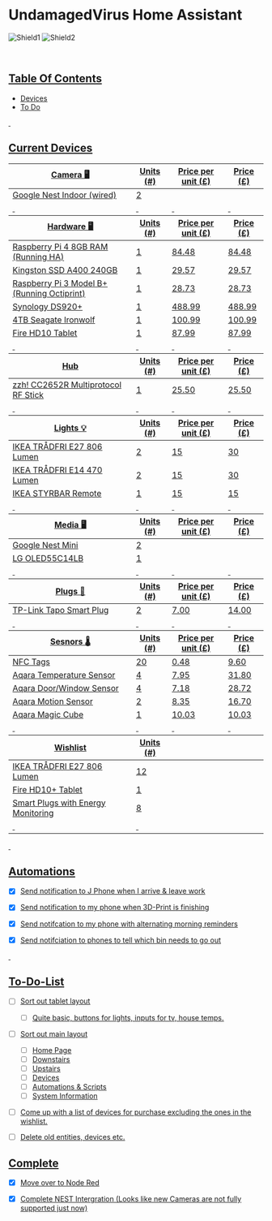 # UndamagedVirus Home Assistant 
![Shield1](https://img.shields.io/github/commit-activity/y/UndamagedVirus/HomeAssistantConfig)
![Shield2](https://img.shields.io/github/last-commit/UndamagedVirus/HomeAssistantConfig)


<p>&nbsp;</p>

## <u> Table Of Contents <u>
- [Devices](#current-devices)
- [To Do](To-Do-List)

<p>&nbsp;</p>

## Current Devices

<table>
    <thead>
        <tr>
            <th>Camera 🖥</th>
            <th>Units (#)</th>
            <th>Price per unit (£)</th>
            <th>Price (£)</th>
        </tr>
    </thead>
    <tbody>
        <tr>
            <td>Google Nest Indoor (wired) </td>
            <td>2</td>
            <td></td>
            <td></td>
        </tr>
        <tr>
            <td>&nbsp;</td>
            <td>&nbsp;</td>
            <td>&nbsp;</td>
            <td>&nbsp;</td>
        </tr>
    </tbody>
    <thead>
        <tr>
            <th>Hardware 🖥</th>
            <th>Units (#)</th>
            <th>Price per unit (£)</th>
            <th>Price (£)</th>
        </tr>
    </thead>
    <tbody>
        <tr>
            <td>Raspberry Pi 4 8GB RAM (Running HA)</td>
            <td>1</td>
            <td>84.48</td>
            <td>84.48</td>
        </tr>
        <tr>
            <td>Kingston SSD A400 240GB</td>
            <td>1</td>
            <td>29.57</td>
            <td>29.57</td>
        </tr>
        <tr>
            <td>Raspberry Pi 3 Model B+ (Running Octiprint)</td>
            <td>1</td>
            <td>28.73</td>
            <td>28.73</td>
        </tr>
        <tr>
            <td>Synology DS920+</td>
            <td>1</td>
            <td>488.99</td>
            <td>488.99</td>
        </tr>
        <tr>
            <td>4TB Seagate Ironwolf </td>
            <td>1</td>
            <td>100.99</td>
            <td>100.99</td>
        </tr>
        <tr>
            <td>Fire HD10 Tablet</td>
            <td>1</td>
            <td>87.99</td>
            <td>87.99</td>
        </tr>
        <tr>
            <td>&nbsp;</td>
            <td>&nbsp;</td>
            <td>&nbsp;</td>
            <td>&nbsp;</td>
        </tr>
    </tbody>
    <thead>
        <tr>
            <th>Hub</th>
            <th>Units (#)</th>
            <th>Price per unit (£)</th>
            <th>Price (£)</th>
        </tr>
    </thead>
    <tbody>
        <tr>
            <td>zzh! CC2652R Multiprotocol RF Stick</td>
            <td>1</td>
            <td>25.50</td>
            <td>25.50</td>
        </tr>
        <tr>
            <td>&nbsp;</td>
            <td>&nbsp;</td>
            <td>&nbsp;</td>
            <td>&nbsp;</td>
        </tr>
        </tbody>
    <thead>
        <tr>
            <th>Lights 💡</th>
            <th>Units (#)</th>
            <th>Price per unit (£)</th>
            <th>Price (£)</th>
        </tr>
    </thead>
    <tbody>
        <tr>
            <td>IKEA TRÅDFRI E27 806 Lumen</td>
            <td>2</td>
            <td>15</td>
            <td>30</td>
        </tr>
        <tr>
            <td>IKEA TRÅDFRI E14 470 Lumen</td>
            <td>2</td>
            <td>15</td>
            <td>30</td>
        </tr>
        <tr>
            <td>IKEA STYRBAR Remote</td>
            <td>1</td>
            <td>15</td>
            <td>15</td>
        </tr>
        <tr>
            <td>&nbsp;</td>
            <td>&nbsp;</td>
            <td>&nbsp;</td>
            <td>&nbsp;</td>
        </tr>
        </tbody>
    <thead>
    <thead>
        <tr>
            <th>Media 🖥</th>
            <th>Units (#)</th>
            <th>Price per unit (£)</th>
            <th>Price (£)</th>
        </tr>
    </thead>
    <tbody>
        <tr>
            <td>Google Nest Mini</td>
            <td>2</td>
            <td></td>
            <td></td>
        </tr>
        <tr>
            <td>LG OLED55C14LB</td>
            <td>1</td>
            <td></td>
            <td></td>
        </tr>
        <tr>
            <td>&nbsp;</td>
            <td>&nbsp;</td>
            <td>&nbsp;</td>
            <td>&nbsp;</td>
        </tr>
    </tbody>
    <thead>
        <tr>
            <th>Plugs 🔌</th>
            <th>Units (#)</th>
            <th>Price per unit (£)</th>
            <th>Price (£)</th>
        </tr>
    </thead>
    <tbody>
        <tr>
            <td>TP-Link Tapo Smart Plug</td>
            <td>2</td>
            <td>7.00</td>
            <td>14.00</td>
        </tr>
        <tr>
            <td>&nbsp;</td>
            <td>&nbsp;</td>
            <td>&nbsp;</td>
            <td>&nbsp;</td>
        </tr>
        </tbody>
    <thead>
        <tr>
            <th>Sesnors 🌡</th>
            <th>Units (#)</th>
            <th>Price per unit (£)</th>
            <th>Price (£)</th>
        </tr>
    </thead>
    <tbody>
        <tr>
            <td>NFC Tags</td>
            <td>20</td>
            <td>0.48</td>
            <td>9.60</td>
        </tr>
        <tr>
            <td>Aqara Temperature Sensor</td>
            <td>4</td>
            <td>7.95</td>
            <td>31.80</td>
        </tr>
        <tr>
            <td>Aqara Door/Window Sensor</td>
            <td>4</td>
            <td>7.18</td>
            <td>28.72</td>
        </tr>
        <tr>
            <td>Aqara Motion Sensor</td>
            <td>2</td>
            <td>8.35</td>
            <td>16.70</td>
        </tr>
        <tr>
            <td>Aqara Magic Cube</td>
            <td>1</td>
            <td>10.03</td>
            <td>10.03</td>
        </tr>
        <tr>
            <td>&nbsp;</td>
            <td>&nbsp;</td>
            <td>&nbsp;</td>
            <td>&nbsp;</td>
        </tr>
        </tbody>
    <thead>
        <tr>
            <th>Wishlist</th>
            <th>Units (#)</th>
        </tr>
    </thead>
    <tbody>
        <tr>
            <td>IKEA TRÅDFRI E27 806 Lumen </td>
            <td>12</td>
        </tr>
        <tr>
            <td>Fire HD10+ Tablet</td>
            <td>1</td>
        </tr>
        <tr>
            <td>Smart Plugs with Energy Monitoring</td>
            <td>8</td>
        </tr>
        <tr>
            <td>&nbsp;</td>
            <td>&nbsp;</td>
        </tr>
    </tbody>
</table>

<p>&nbsp;</p>

## Automations 

- [x] Send notification to J Phone when I arrive & leave work
- [x] Send notification to my phone when 3D-Print is finishing
- [x] Send notifcation to my phone with alternating morning reminders
- [x] Send notifciation to phones to tell which bin needs to go out 


<p>&nbsp;</p>


## To-Do-List


- [ ] Sort out tablet layout
  - [ ] Quite basic, buttons for lights, inputs for tv, house temps.
- [ ] Sort out main layout
  - [ ] Home Page
  - [ ] Downstairs 
  - [ ] Upstairs
  - [ ] Devices 
  - [ ] Automations & Scripts
  - [ ] System Information
- [ ] Come up with a list of devices for purchase excluding the ones in the wishlist.
- [ ]  Delete old entities, devices etc.


## Complete 
- [x]  Move over to Node Red
- [x] Complete NEST Intergration (Looks like new Cameras are not fully supported just now)


